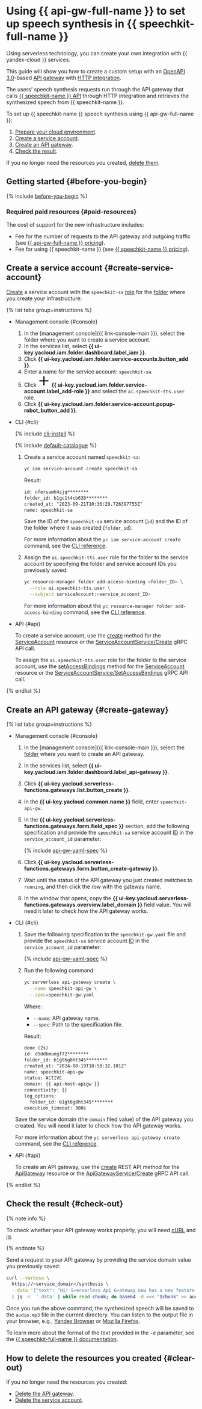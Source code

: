 # Using {{ api-gw-full-name }} to set up speech synthesis in {{ speechkit-full-name }}

Using serverless technology, you can create your own integration with {{ yandex-cloud }} services.

This guide will show you how to create a custom setup with an [OpenAPI 3.0](https://github.com/OAI/OpenAPI-Specification)-based [API gateway](../../api-gateway/concepts/index.md) with [HTTP integration](../../api-gateway/concepts/extensions/http.md). 

The users’ speech synthesis requests run through the API gateway that calls [{{ speechkit-name }} API](../../speechkit/concepts/api.md) through HTTP integration and retrieves the synthesized speech from {{ speechkit-name }}.

To set up {{ speechkit-name }} speech synthesis using {{ api-gw-full-name }}:

1. [Prepare your cloud environment](#before-you-begin).
1. [Create a service account](#create-service-account).
1. [Create an API gateway](#create-gateway).
1. [Check the result](#check-out).

If you no longer need the resources you created, [delete them](#clear-out).


## Getting started {#before-you-begin}

{% include [before-you-begin](../_tutorials_includes/before-you-begin.md) %}


### Required paid resources {#paid-resources}

The cost of support for the new infrastructure includes:

* Fee for the number of requests to the API gateway and outgoing traffic (see [{{ api-gw-full-name }} pricing](../../api-gateway/pricing.md)).
* Fee for using {{ speechkit-name }} (see [{{ speechkit-name }} pricing](../../speechkit/pricing.md)).


## Create a service account {#create-service-account}

[Create](../../iam/operations/sa/create.md) a service account with the `speechkit-sa` [role](../../speechkit/security/index.md#ai-speechkit-tts-user) for the [folder](../../resource-manager/concepts/resources-hierarchy.md#folder) where you create your infrastructure:

{% list tabs group=instructions %}

- Management console {#console}

  1. In the [management console]({{ link-console-main }}), select the folder where you want to create a service account.
  1. In the services list, select **{{ ui-key.yacloud.iam.folder.dashboard.label_iam }}**.
  1. Click **{{ ui-key.yacloud.iam.folder.service-accounts.button_add }}**.
  1. Enter a name for the service account: `speechkit-sa`.
  1. Click ![image](../../_assets/console-icons/plus.svg) **{{ ui-key.yacloud.iam.folder.service-account.label_add-role }}** and select the `ai.speechkit-tts.user` role.
  1. Click **{{ ui-key.yacloud.iam.folder.service-account.popup-robot_button_add }}**.

- CLI {#cli}

  {% include [cli-install](../../_includes/cli-install.md) %}

  {% include [default-catalogue](../../_includes/default-catalogue.md) %}

  1. Create a service account named `speechkit-sa`:

      ```bash
      yc iam service-account create speechkit-sa
      ```

      Result:

      ```
      id: nfersamh4sjq********
      folder_id: b1gc1t4cb638********
      created_at: "2023-09-21T10:36:29.726397755Z"
      name: speechkit-sa
      ```

      Save the ID of the `speechkit-sa` service account (`id`) and the ID of the folder where it was created (`folder_id`).

      For more information about the `yc iam service-account create` command, see the [CLI reference](../../cli/cli-ref/iam/cli-ref/service-account/create.md).

  1. Assign the `ai.speechkit-tts.user` role for the folder to the service account by specifying the folder and service account IDs you previously saved:

      ```bash
      yc resource-manager folder add-access-binding <folder_ID> \
        --role ai.speechkit-tts.user \
        --subject serviceAccount:<service_account_ID>
      ```

      For more information about the `yc resource-manager folder add-access-binding` command, see the [CLI reference](../../cli/cli-ref/resource-manager/cli-ref/folder/add-access-binding.md).

- API {#api}

  To create a service account, use the [create](../../iam/api-ref/ServiceAccount/create.md) method for the [ServiceAccount](../../iam/api-ref/ServiceAccount/index.md) resource or the [ServiceAccountService/Create](../../iam/api-ref/grpc/ServiceAccount/create.md) gRPC API call.

  To assign the `ai.speechkit-tts.user` role for the folder to the service account, use the [setAccessBindings](../../iam/api-ref/ServiceAccount/setAccessBindings.md) method for the [ServiceAccount](../../iam/api-ref/ServiceAccount/index.md) resource or the [ServiceAccountService/SetAccessBindings](../../iam/api-ref/grpc/ServiceAccount/setAccessBindings.md) gRPC API call.

{% endlist %}


## Create an API gateway {#create-gateway}

{% list tabs group=instructions %}

- Management console {#console}

  1. In the [management console]({{ link-console-main }}), select the [folder](../../resource-manager/concepts/resources-hierarchy.md#folder) where you want to create an API gateway.
  1. In the services list, select **{{ ui-key.yacloud.iam.folder.dashboard.label_api-gateway }}**.
  1. Click **{{ ui-key.yacloud.serverless-functions.gateways.list.button_create }}**.
  1. In the **{{ ui-key.yacloud.common.name }}** field, enter `speechkit-api-gw`.
  1. In the **{{ ui-key.yacloud.serverless-functions.gateways.form.field_spec }}** section, add the following specification and provide the `speechkit-sa` service account [ID](../../iam/operations/sa/get-id.md) in the `service_account_id` parameter:

      {% include [api-gw-yaml-spec](../_tutorials_includes/speechkit-integrarion-via-agi-gw/api-gw-yaml-spec.md) %}

  1. Click **{{ ui-key.yacloud.serverless-functions.gateways.form.button_create-gateway }}**.
  1. Wait until the status of the API gateway you just created switches to `running`, and then click the row with the gateway name.
  1. In the window that opens, copy the **{{ ui-key.yacloud.serverless-functions.gateways.overview.label_domain }}** field value. You will need it later to check how the API gateway works.

- CLI {#cli}

  1. Save the following specification to the `speechkit-gw.yaml` file and provide the `speechkit-sa` service account [ID](../../iam/operations/sa/get-id.md) in the `service_account_id` parameter:

      {% include [api-gw-yaml-spec](../_tutorials_includes/speechkit-integrarion-via-agi-gw/api-gw-yaml-spec.md) %}

  1. Run the following command:

     ```bash
     yc serverless api-gateway create \
       --name speechkit-api-gw \
       --spec=speechkit-gw.yaml
     ```

     Where:
     * `--name`: API gateway name.
     * `--spec`: Path to the specification file.

     Result:

     ```text
     done (2s)
     id: d5ddbmungf72********
     folder_id: b1gt6g8ht345********
     created_at: "2024-08-19T18:58:32.101Z"
     name: speechkit-api-gw
     status: ACTIVE
     domain: {{ api-host-apigw }}
     connectivity: {}
     log_options:
       folder_id: b1gt6g8ht345********
     execution_timeout: 300s
     ```

  Save the service domain (the `domain` filed value) of the API gateway you created. You will need it later to check how the API gateway works.

  For more information about the `yc serverless api-gateway create` command, see the [CLI reference](../../cli/cli-ref/serverless/cli-ref/api-gateway/create.md).

- API {#api}

  To create an API gateway, use the [create](../../api-gateway/apigateway/api-ref/ApiGateway/create.md) REST API method for the [ApiGateway](../../api-gateway/apigateway/api-ref/ApiGateway/index.md) resource or the [ApiGatewayService/Create](../../api-gateway/apigateway/api-ref/grpc/ApiGateway/create.md) gRPC API call.

{% endlist %}


## Check the result {#check-out}

{% note info %}

To check whether your API gateway works properly, you will need [cURL](https://curl.haxx.se) and [jq](https://github.com/jqlang/jq).

{% endnote %}

Send a request to your API gateway by providing the service domain value you previously saved:

```bash
curl --verbose \
  https://<service_domain>/synthesis \
  --data '{"text": "Hi! S+erverless Api G+ateway now has a new feature: converting HTTP request or response body!"}' \
  | jq -r  '.data' | while read chunk; do base64 -d <<< "$chunk" >> audio.mp3; done
```

Once you run the above command, the synthesized speech will be saved to the `audio.mp3` file in the current directory. You can listen to the output file in your browser, e.g., [Yandex Browser](https://browser.yandex.ru) or [Mozilla Firefox](http://www.mozilla.org).

To learn more about the format of the text provided in the `-d` parameter, see the [{{ speechkit-full-name }} documentation](../../speechkit/tts/request.md).


## How to delete the resources you created {#clear-out}

If you no longer need the resources you created:

* [Delete the API gateway](../../api-gateway/operations/api-gw-delete.md).
* [Delete the service account](../../iam/operations/sa/delete.md).